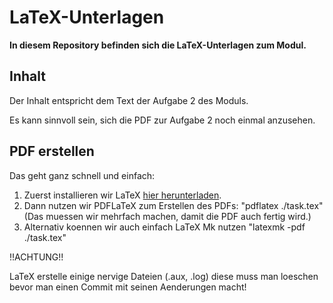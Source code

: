 # LaTeX-Unterlagen

**In diesem Repository befinden sich die LaTeX-Unterlagen zum Modul.**

## Inhalt

Der Inhalt entspricht dem Text der Aufgabe 2 des Moduls.

Es kann sinnvoll sein, sich die PDF zur Aufgabe 2 noch einmal anzusehen.

## PDF erstellen

Das geht ganz schnell und einfach:

1. Zuerst installieren wir LaTeX [hier herunterladen](https://tug.org/texlive/).
2. Dann nutzen wir PDFLaTeX zum Erstellen des PDFs:
   "pdflatex ./task.tex" (Das muessen wir mehrfach machen, damit die PDF auch fertig wird.)
3. Alternativ koennen wir auch einfach LaTeX Mk nutzen 
	"latexmk -pdf ./task.tex"
	
!!ACHTUNG!!

LaTeX erstelle einige nervige Dateien (.aux, .log) diese muss man loeschen bevor
man einen Commit mit seinen Aenderungen macht!

